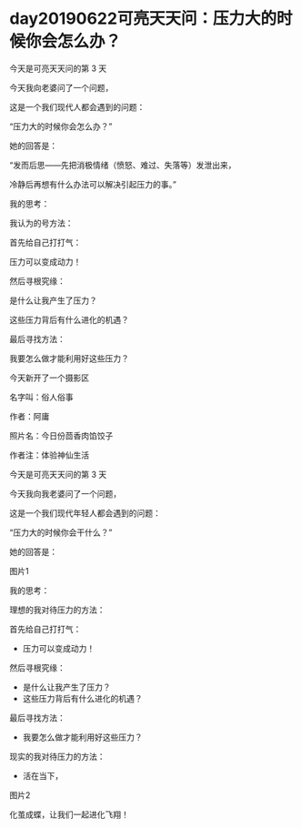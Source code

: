# day20190622可亮天天问：压力大的时候你会怎么办？

今天是可亮天天问的第 3 天

今天我向老婆问了一个问题，

这是一个我们现代人都会遇到的问题：

“压力大的时候你会怎么办？”

她的回答是：

“发而后思——先把消极情绪（愤怒、难过、失落等）发泄出来，

冷静后再想有什么办法可以解决引起压力的事。”

我的思考：



我认为的号方法：



首先给自己打打气：

压力可以变成动力！

然后寻根究缘：

是什么让我产生了压力？

这些压力背后有什么进化的机遇？

最后寻找方法：

我要怎么做才能利用好这些压力？

今天新开了一个摄影区

名字叫：俗人俗事

作者：阿庸

照片名：今日份茴香肉馅饺子

作者注：体验神仙生活




今天是可亮天天问的第 3 天

今天我向我老婆问了一个问题，

这是一个我们现代年轻人都会遇到的问题：

“压力大的时候你会干什么？”

她的回答是：



图片1

我的思考：

理想的我对待压力的方法：

首先给自己打打气：
- 压力可以变成动力！

然后寻根究缘：
- 是什么让我产生了压力？
- 这些压力背后有什么进化的机遇？

最后寻找方法：
- 我要怎么做才能利用好这些压力？

现实的我对待压力的方法：

- 活在当下，

图片2

化茧成蝶，让我们一起进化飞翔！
